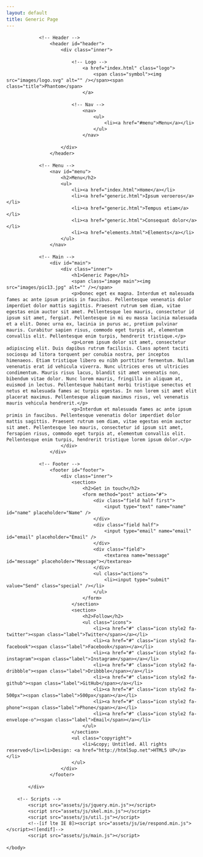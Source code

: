 ```yaml
---
layout: default
title: Generic Page
---
```


<!DOCTYPE HTML>
<!--
	Phantom by HTML5 UP
	html5up.net | @ajlkn
	Free for personal and commercial use under the CCA 3.0 license (html5up.net/license)
-->
<html>
	<head>
		<title>Generic - Phantom by HTML5 UP</title>
		<meta charset="utf-8" />
		<meta name="viewport" content="width=device-width, initial-scale=1" />
		<!--[if lte IE 8]><script src="assets/js/ie/html5shiv.js"></script><![endif]-->
		<link rel="stylesheet" href="assets/css/main.css" />
		<!--[if lte IE 9]><link rel="stylesheet" href="assets/css/ie9.css" /><![endif]-->
		<!--[if lte IE 8]><link rel="stylesheet" href="assets/css/ie8.css" /><![endif]-->
	</head>
	<body>
		<!-- Wrapper -->
			<div id="wrapper">

				<!-- Header -->
					<header id="header">
						<div class="inner">

							<!-- Logo -->
								<a href="index.html" class="logo">
									<span class="symbol"><img src="images/logo.svg" alt="" /></span><span class="title">Phantom</span>
								</a>

							<!-- Nav -->
								<nav>
									<ul>
										<li><a href="#menu">Menu</a></li>
									</ul>
								</nav>

						</div>
					</header>

				<!-- Menu -->
					<nav id="menu">
						<h2>Menu</h2>
						<ul>
							<li><a href="index.html">Home</a></li>
							<li><a href="generic.html">Ipsum veroeros</a></li>
							<li><a href="generic.html">Tempus etiam</a></li>
							<li><a href="generic.html">Consequat dolor</a></li>
							<li><a href="elements.html">Elements</a></li>
						</ul>
					</nav>

				<!-- Main -->
					<div id="main">
						<div class="inner">
							<h1>Generic Page</h1>
							<span class="image main"><img src="images/pic13.jpg" alt="" /></span>
							<p>Donec eget ex magna. Interdum et malesuada fames ac ante ipsum primis in faucibus. Pellentesque venenatis dolor imperdiet dolor mattis sagittis. Praesent rutrum sem diam, vitae egestas enim auctor sit amet. Pellentesque leo mauris, consectetur id ipsum sit amet, fergiat. Pellentesque in mi eu massa lacinia malesuada et a elit. Donec urna ex, lacinia in purus ac, pretium pulvinar mauris. Curabitur sapien risus, commodo eget turpis at, elementum convallis elit. Pellentesque enim turpis, hendrerit tristique.</p>
							<p>Lorem ipsum dolor sit amet, consectetur adipiscing elit. Duis dapibus rutrum facilisis. Class aptent taciti sociosqu ad litora torquent per conubia nostra, per inceptos himenaeos. Etiam tristique libero eu nibh porttitor fermentum. Nullam venenatis erat id vehicula viverra. Nunc ultrices eros ut ultricies condimentum. Mauris risus lacus, blandit sit amet venenatis non, bibendum vitae dolor. Nunc lorem mauris, fringilla in aliquam at, euismod in lectus. Pellentesque habitant morbi tristique senectus et netus et malesuada fames ac turpis egestas. In non lorem sit amet elit placerat maximus. Pellentesque aliquam maximus risus, vel venenatis mauris vehicula hendrerit.</p>
							<p>Interdum et malesuada fames ac ante ipsum primis in faucibus. Pellentesque venenatis dolor imperdiet dolor mattis sagittis. Praesent rutrum sem diam, vitae egestas enim auctor sit amet. Pellentesque leo mauris, consectetur id ipsum sit amet, fersapien risus, commodo eget turpis at, elementum convallis elit. Pellentesque enim turpis, hendrerit tristique lorem ipsum dolor.</p>
						</div>
					</div>

				<!-- Footer -->
					<footer id="footer">
						<div class="inner">
							<section>
								<h2>Get in touch</h2>
								<form method="post" action="#">
									<div class="field half first">
										<input type="text" name="name" id="name" placeholder="Name" />
									</div>
									<div class="field half">
										<input type="email" name="email" id="email" placeholder="Email" />
									</div>
									<div class="field">
										<textarea name="message" id="message" placeholder="Message"></textarea>
									</div>
									<ul class="actions">
										<li><input type="submit" value="Send" class="special" /></li>
									</ul>
								</form>
							</section>
							<section>
								<h2>Follow</h2>
								<ul class="icons">
									<li><a href="#" class="icon style2 fa-twitter"><span class="label">Twitter</span></a></li>
									<li><a href="#" class="icon style2 fa-facebook"><span class="label">Facebook</span></a></li>
									<li><a href="#" class="icon style2 fa-instagram"><span class="label">Instagram</span></a></li>
									<li><a href="#" class="icon style2 fa-dribbble"><span class="label">Dribbble</span></a></li>
									<li><a href="#" class="icon style2 fa-github"><span class="label">GitHub</span></a></li>
									<li><a href="#" class="icon style2 fa-500px"><span class="label">500px</span></a></li>
									<li><a href="#" class="icon style2 fa-phone"><span class="label">Phone</span></a></li>
									<li><a href="#" class="icon style2 fa-envelope-o"><span class="label">Email</span></a></li>
								</ul>
							</section>
							<ul class="copyright">
								<li>&copy; Untitled. All rights reserved</li><li>Design: <a href="http://html5up.net">HTML5 UP</a></li>
							</ul>
						</div>
					</footer>

			</div>

		<!-- Scripts -->
			<script src="assets/js/jquery.min.js"></script>
			<script src="assets/js/skel.min.js"></script>
			<script src="assets/js/util.js"></script>
			<!--[if lte IE 8]><script src="assets/js/ie/respond.min.js"></script><![endif]-->
			<script src="assets/js/main.js"></script>

	</body>
</html>
